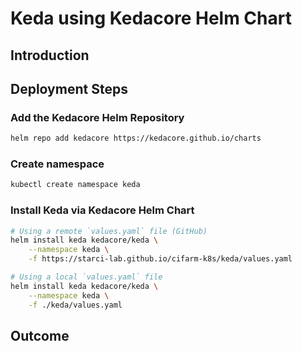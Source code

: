 # Keda using Kedacore Helm Chart
## Introduction
## Deployment Steps
### Add the Kedacore Helm Repository
```bash
helm repo add kedacore https://kedacore.github.io/charts
```
### Create namespace
```bash
kubectl create namespace keda
```
### Install Keda via Kedacore Helm Chart
```bash
# Using a remote `values.yaml` file (GitHub)
helm install keda kedacore/keda \
    --namespace keda \
    -f https://starci-lab.github.io/cifarm-k8s/keda/values.yaml

# Using a local `values.yaml` file
helm install keda kedacore/keda \
    --namespace keda \
    -f ./keda/values.yaml
```
## Outcome